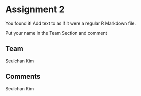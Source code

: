 # Assignment 2

You found it!  Add text to as if it were a regular R Markdown file.

Put your name in the Team Section and comment

## Team
Seulchan Kim

## Comments
Seulchan Kim
